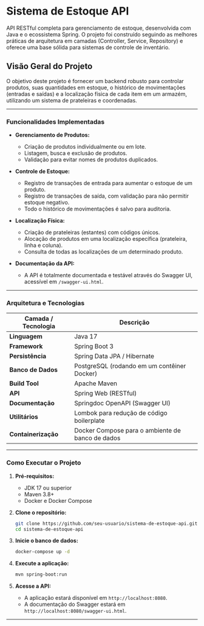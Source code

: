# Sistema de Estoque API

API RESTful completa para gerenciamento de estoque, desenvolvida com Java e o ecossistema Spring. O projeto foi construído seguindo as melhores práticas de arquitetura em camadas (Controller, Service, Repository) e oferece uma base sólida para sistemas de controle de inventário.

## Visão Geral do Projeto

O objetivo deste projeto é fornecer um backend robusto para controlar produtos, suas quantidades em estoque, o histórico de movimentações (entradas e saídas) e a localização física de cada item em um armazém, utilizando um sistema de prateleiras e coordenadas.

---

### Funcionalidades Implementadas

*   **Gerenciamento de Produtos:**
    *   Criação de produtos individualmente ou em lote.
    *   Listagem, busca e exclusão de produtos.
    *   Validação para evitar nomes de produtos duplicados.

*   **Controle de Estoque:**
    *   Registro de transações de entrada para aumentar o estoque de um produto.
    *   Registro de transações de saída, com validação para não permitir estoque negativo.
    *   Todo o histórico de movimentações é salvo para auditoria.

*   **Localização Física:**
    *   Criação de prateleiras (estantes) com códigos únicos.
    *   Alocação de produtos em uma localização específica (prateleira, linha e coluna).
    *   Consulta de todas as localizações de um determinado produto.

*   **Documentação da API:**
    *   A API é totalmente documentada e testável através do Swagger UI, acessível em `/swagger-ui.html`.

---

### Arquitetura e Tecnologias

| Camada / Tecnologia | Descrição                                                              |
| ------------------- | ---------------------------------------------------------------------- |
| **Linguagem**       | Java 17                                                                |
| **Framework**       | Spring Boot 3                                                          |
| **Persistência**    | Spring Data JPA / Hibernate                                            |
| **Banco de Dados**  | PostgreSQL (rodando em um contêiner Docker)                            |
| **Build Tool**      | Apache Maven                                                           |
| **API**             | Spring Web (RESTful)                                                   |
| **Documentação**    | Springdoc OpenAPI (Swagger UI)                                         |
| **Utilitários**     | Lombok para redução de código boilerplate                              |
| **Containerização** | Docker Compose para o ambiente de banco de dados                       |

---

### Como Executar o Projeto

1.  **Pré-requisitos:**
    *   JDK 17 ou superior
    *   Maven 3.8+
    *   Docker e Docker Compose

2.  **Clone o repositório:**
    ```bash
    git clone https://github.com/seu-usuario/sistema-de-estoque-api.git
    cd sistema-de-estoque-api
    ```

3.  **Inicie o banco de dados:**
    ```bash
    docker-compose up -d
    ```

4.  **Execute a aplicação:**
    ```bash
    mvn spring-boot:run
    ```

5.  **Acesse a API:**
    *   A aplicação estará disponível em `http://localhost:8080`.
    *   A documentação do Swagger estará em `http://localhost:8080/swagger-ui.html`.

---
